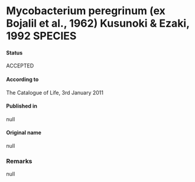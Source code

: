 # Mycobacterium peregrinum (ex Bojalil et al., 1962) Kusunoki & Ezaki, 1992 SPECIES

#### Status
ACCEPTED

#### According to
The Catalogue of Life, 3rd January 2011

#### Published in
null

#### Original name
null

### Remarks
null